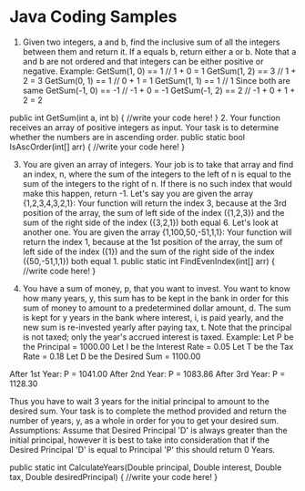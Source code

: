 # Java Coding Samples


1.	Given two integers, a and b, find the inclusive sum of all the integers between them and return it. If a equals b, return either a or b. Note that a and b are not ordered and that integers can be either positive or negative. 
Example:
GetSum(1, 0) == 1   // 1 + 0 = 1
GetSum(1, 2) == 3   // 1 + 2 = 3
GetSum(0, 1) == 1   // 0 + 1 = 1
GetSum(1, 1) == 1   // 1 Since both are same
GetSum(-1, 0) == -1 // -1 + 0 = -1
GetSum(-1, 2) == 2  // -1 + 0 + 1 + 2 = 2

public int GetSum(int a, int b)
{
	//write your code here!
}
2.	Your function receives an array of positive integers as input. Your task is to determine whether the numbers are in ascending order.
public static bool IsAscOrder(int[] arr)
{
	//write your code here!
}

3.	You are given an array of integers. Your job is to take that array and find an index, n, where the sum of the integers to the left of n is equal to the sum of the integers to the right of n. If there is no such index that would make this happen, return -1.
Let's say you are given the array {1,2,3,4,3,2,1}:
Your function will return the index 3, because at the 3rd position of the array, the sum of left side of the index ({1,2,3}) and the sum of the right side of the index ({3,2,1}) both equal 6.
Let's look at another one.
You are given the array {1,100,50,-51,1,1}:
Your function will return the index 1, because at the 1st position of the array, the sum of left side of the index ({1}) and the sum of the right side of the index ({50,-51,1,1}) both equal 1.
public static int FindEvenIndex(int[] arr)
{
	//write code here!
}

4.	You have a sum of money, p, that you want to invest. You want to know how many years, y, this sum has to be kept in the bank in order for this sum of money to amount to a predetermined dollar amount, d. The sum is kept for y years in the bank where interest, i, is paid yearly, and the new sum is re-invested yearly after paying tax, t. Note that the principal is not taxed; only the year's accrued interest is taxed.
Example:
Let P be the Principal = 1000.00
Let I be the Interest Rate = 0.05
Let T be the Tax Rate = 0.18
Let D be the Desired Sum = 1100.00

After 1st Year: P = 1041.00
After 2nd Year: P = 1083.86
After 3rd Year: P = 1128.30

Thus you have to wait 3 years for the initial principal to amount to the desired sum.
Your task is to complete the method provided and return the number of years, y, as a whole in order for you to get your desired sum.
Assumptions: Assume that Desired Principal 'D' is always greater than the initial principal, however it is best to take into consideration that if the Desired Principal 'D' is equal to Principal 'P' this should return 0 Years.

public static int CalculateYears(Double principal, Double interest, Double tax, Double desiredPrincipal)
{
	//write your code here!
}

